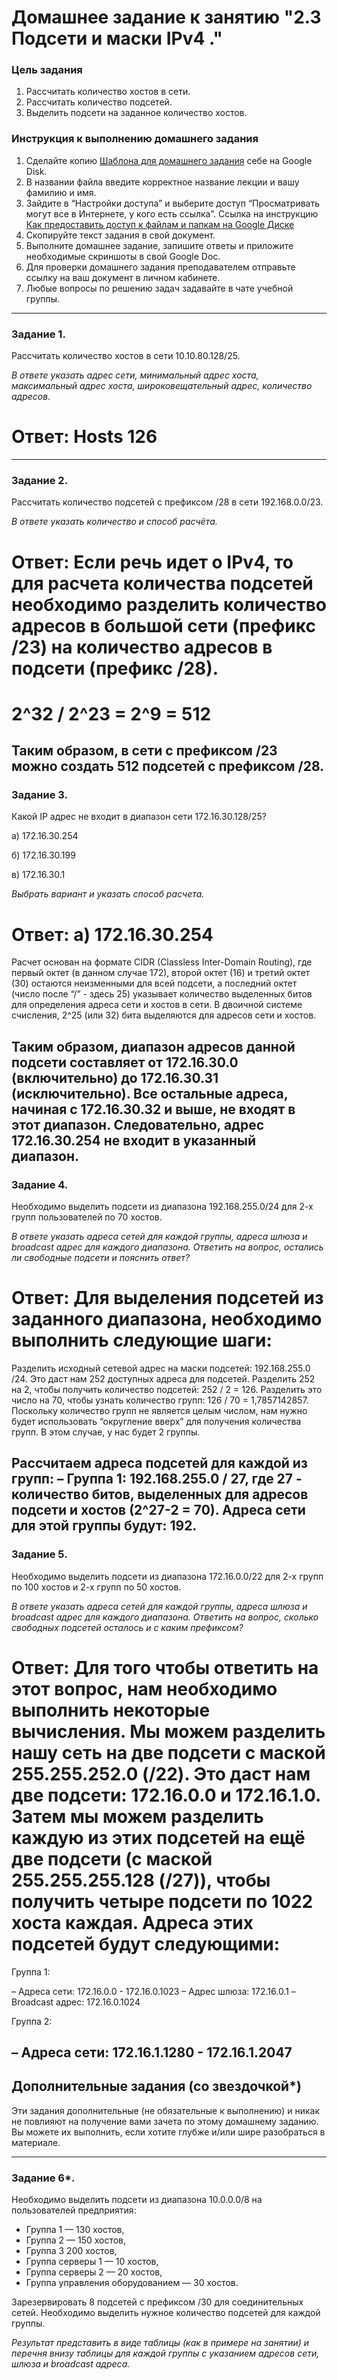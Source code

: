 # Домашнее задание к занятию "2.3 Подсети и маски IPv4  ."

### Цель задания

1. Рассчитать количество хостов в сети.
2. Рассчитать количество подсетей.
3. Выделить подсети на заданное количество хостов.

### Инструкция к выполнению домашнего задания

1. Сделайте копию [Шаблона для домашнего задания](https://docs.google.com/document/d/1youKpKm_JrC0UzDyUslIZW2E2bIv5OVlm_TQDvH5Pvs/edit) себе на Google Disk.
2. В названии файла введите корректное название лекции и вашу фамилию и имя.
3. Зайдите в “Настройки доступа” и выберите доступ “Просматривать могут все в Интернете, у кого есть ссылка”.
 Ссылка на инструкцию [Как предоставить доступ к файлам и папкам на Google Диске](https://support.google.com/docs/answer/2494822?hl=ru&co=GENIE.Platform%3DDesktop)
5. Скопируйте текст задания в свой документ.
6. Выполните домашнее задание, запишите ответы и приложите необходимые скриншоты в свой Google Doc.
7. Для проверки домашнего задания преподавателем отправьте ссылку на ваш документ в личном кабинете.
8. Любые вопросы по решению задач задавайте в чате учебной группы.

---

### Задание 1.

Рассчитать количество хостов в сети 10.10.80.128/25. 

*В ответе указать адрес сети, минимальный адрес хоста, максимальный адрес хоста, широковещательный адрес, количество адресов.*
# Ответ: Hosts	126
---

### Задание 2.

Рассчитать количество подсетей с префиксом /28 в сети 192.168.0.0/23. 

*В ответе указать количество и способ расчёта.*
# Ответ: Если речь идет о IPv4, то для расчета количества подсетей необходимо разделить количество адресов в большой сети (префикс /23) на количество адресов в подсети (префикс /28).

# 2^32 / 2^23 = 2^9 = 512

Таким образом, в сети с префиксом /23 можно создать 512 подсетей с префиксом /28.
---

### Задание 3.

Какой IP адрес не входит в диапазон сети 172.16.30.128/25? 

а) 172.16.30.254

б) 172.16.30.199

в) 172.16.30.1

*Выбрать вариант и указать способ расчета.*
# Ответ: а) 172.16.30.254
Расчет основан на формате CIDR (Classless Inter-Domain Routing), где первый октет (в данном случае 172), второй октет (16) и третий октет (30) остаются неизменными для всей подсети, а последний октет (число после “/” - здесь 25) указывает количество выделенных битов для определения адреса сети и хостов в сети. В двоичной системе счисления, 2^25 (или 32) бита выделяются для адресов сети и хостов.

Таким образом, диапазон адресов данной подсети составляет от 172.16.30.0 (включительно) до 172.16.30.31 (исключительно). Все остальные адреса, начиная с 172.16.30.32 и выше, не входят в этот диапазон. Следовательно, адрес 172.16.30.254 не входит в указанный диапазон.
---

### Задание 4.

Необходимо выделить подсети из диапазона 192.168.255.0/24 для 2-х групп пользователей по 70 хостов. 

*В ответе указать адреса сетей для каждой группы, адреса шлюза и broadcast адрес для каждого диапазона. Ответить на вопрос, остались ли свободные подсети и пояснить ответ?*
# Ответ: Для выделения подсетей из заданного диапазона, необходимо выполнить следующие шаги:

Разделить исходный сетевой адрес на маски подсетей: 192.168.255.0 /24. Это даст нам 252 доступных адреса для подсетей.
Разделить 252 на 2, чтобы получить количество подсетей: 252 / 2 = 126.
Разделить это число на 70, чтобы узнать количество групп: 126 / 70 = 1,7857142857.
Поскольку количество групп не является целым числом, нам нужно будет использовать “округление вверх” для получения количества групп. В этом случае, у нас будет 2 группы.

Рассчитаем адреса подсетей для каждой из групп:
– Группа 1: 192.168.255.0 / 27, где 27 - количество битов, выделенных для адресов подсети и хостов (2^27-2 = 70). Адреса сети для этой группы будут: 192.
---

### Задание 5.

Необходимо выделить подсети из диапазона 172.16.0.0/22 для 2-х групп по 100 хостов и 2-х групп по 50 хостов. 

*В ответе указать адреса сетей для каждой группы, адреса шлюза и broadcast адрес для каждого диапазона. Ответить на вопрос, сколько свободных подсетей осталось и с каким префиксом?*

# Ответ: Для того чтобы ответить на этот вопрос, нам необходимо выполнить некоторые вычисления. Мы можем разделить нашу сеть на две подсети с маской 255.255.252.0 (/22). Это даст нам две подсети: 172.16.0.0 и 172.16.1.0. Затем мы можем разделить каждую из этих подсетей на ещё две подсети (с маской 255.255.255.128 (/27)), чтобы получить четыре подсети по 1022 хоста каждая. Адреса этих подсетей будут следующими:

Группа 1:

– Адреса сети: 172.16.0.0 - 172.16.0.1023
– Адрес шлюза: 172.16.0.1
– Broadcast адрес: 172.16.0.1024

Группа 2:

– Адреса сети: 172.16.1.1280 - 172.16.1.2047
---

## Дополнительные задания (со звездочкой*)

Эти задания дополнительные (не обязательные к выполнению) и никак не повлияют на получение вами зачета по этому домашнему заданию. Вы можете их выполнить, если хотите глубже и/или шире разобраться в материале.

---

### Задание 6*.

Необходимо выделить подсети из диапазона 10.0.0.0/8 на пользователей предприятия: 

- Группа 1 — 130 хостов, 
- Группа 2 — 150 хостов, 
- Группа 3 200 хостов, 
- Группа серверы 1 — 10 хостов, 
- Группа серверы 2 — 20 хостов, 
- Группа управления оборудованием — 30 хостов. 

Зарезервировать 8 подсетей с префиксом /30 для соединительных сетей. Необходимо выделить нужное количество подсетей для каждой группы. 

*Результат представить в виде таблицы (как в примере на занятии) и перечня внизу таблицы для каждой группы с указанием адресов сети, шлюза и broadcast адреса.*
